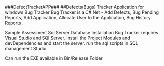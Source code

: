 ###DefectTrackerAPP###
##Defects(Bugs) Tracker Application for windows
Bug Tracker
Bug Tracker is a C#.Net - Add Defects, Bug Pending Reports, Add Application, Allocate User to the Application, Bug History Reports .

Sample Assessment
Sql Server Database
Installation
Bug Tracker requires Visual Studio and SQl Server.
Install the Project Modules and devDependencies and start the server.
run the sql scripts in SQL management Studio

Can run the EXE available in Bin/Release Folder
